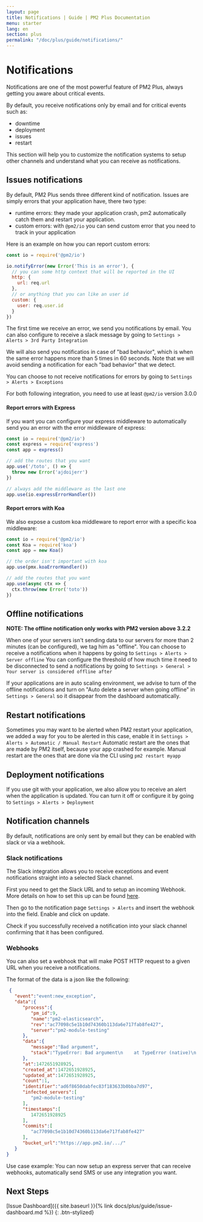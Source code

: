 ```yaml
---
layout: page
title: Notifications | Guide | PM2 Plus Documentation
menu: starter
lang: en
section: plus
permalink: "/doc/plus/guide/notifications/"
---
```


# Notifications

Notifications are one of the most powerful feature of PM2 Plus, always getting you aware about critical events.

By default, you receive notifications only by email and for critical events such as:
- downtime
- deployment
- issues
- restart

This section will help you to customize the notification systems to setup other channels and understand what you can receive as notifications.

## Issues notifications

By default, PM2 Plus sends three different kind of notification.
Issues are simply errors that your application have, there two type: 
- runtime errors: they made your application crash, pm2 automatically catch them and restart your application.
- custom errors: with `@pm2/io` you can send custom error that you need to track in your application

Here is an example on how you can report custom errors: 

```javascript
const io = require('@pm2/io')

io.notifyError(new Error('This is an error'), {
  // you can some http context that will be reported in the UI
  http: {
    url: req.url
  },
  // or anything that you can like an user id
  custom: {
    user: req.user.id
  }
})
```

The first time we receive an error, we send you notifications by email.
You can also configure to receive a slack message by going to `Settings > Alerts > 3rd Party Integration`

We will also send you notificatios in case of "bad behavior", which is when the same error happens more than 5 times in 60 seconds.
Note that we will avoid sending a notification for each "bad behavior" that we detect.

You can choose to not receive notifications for errors by going to `Settings > Alerts > Exceptions`

For both following integration, you need to use at least `@pm2/io` version 3.0.0

#### Report errors with Express

If you want you can configure your express middleware to automatically send you an error with the error middleware of express:

```js
const io = require('@pm2/io')
const express = require('express')
const app = express()

// add the routes that you want
app.use('/toto', () => {
  throw new Error('ajdoijerr')
})

// always add the middleware as the last one
app.use(io.expressErrorHandler())
```

#### Report errors with Koa

We also expose a custom koa middleware to report error with a specific koa middleware:

```js
const io = require('@pm2/io')
const Koa = require('koa')
const app = new Koa()

// the order isn't important with koa
app.use(pmx.koaErrorHandler())

// add the routes that you want
app.use(async ctx => {
  ctx.throw(new Error('toto'))
})
```


## Offline notifications

**NOTE: The offline notification only works with PM2 version above 3.2.2** 

When one of your servers isn't sending data to our servers for more than 2 minutes (can be configured), we tag him as "offline".
You can choose to receive a notifications when it happens by going to `Settings > Alerts > Server offline`
You can configure the threshold of how much time it need to be disconnected to send a notifications by going to `Settings > General > Your server is considered offline after`

If your applications are in auto scaling environment, we advise to turn of the offline notifications and turn on "Auto delete a server when going offline" in `Settings > General` so it disappear from the dashboard automatically.

## Restart notifications

Sometimes you may want to be alerted when PM2 restart your application, we added a way for you to be alerted in this case, enable it in `Settings > Alerts > Automatic / Manual Restart`
Automatic restart are the ones that are made by PM2 itself, because your app crashed for example.
Manual restart are the ones that are done via the CLI using `pm2 restart myapp`

## Deployment notifications

If you use git with your application, we also allow you to receive an alert when the application is updated.
You can turn it off or configure it by going to `Settings > Alerts > Deployment`

## Notification channels

By default, notifications are only sent by email but they can be enabled with slack or via a webhook.

### Slack notifications

The Slack integration allows you to receive exceptions and event notifications straight into a selected Slack channel.

First you need to get the Slack URL and to setup an incoming Webhook. More details on how to set this up can be found [here](https://my.slack.com/services/new/incoming-webhook/).

Then go to the notification page `Settings > Alerts` and insert the webhook into the field. Enable and click on update.

Check if you successfully received a notification into your slack channel confirming that it has been configured.

### Webhooks

You can also set a webhook that will make POST HTTP request to a given URL when you receive a notifications.

The format of the data is a json like the following:

```json
 {
   "event":"event:new_exception",
   "data":{
      "process":{
         "pm_id":9,
         "name":"pm2-elasticsearch",
         "rev":"ac77098c5e1b10d74360b113da6e717fab8fe427",
         "server":"pm2-module-testing"
      },
      "data":{
         "message":"Bad argument",
         "stack":"TypeError: Bad argument\n    at TypeError (native)\n    at ChildProcess.spawn (internal/child_process.js:274:26)\n    at exports.spawn (child_process.js:362:9)\n    at Object.exports.execFile (child_process.js:151:15)\n    at exports.exec (child_process.js:111:18)\n    at /home/node/pm2-elasticsearch/lib/actions.js:25:5\n    at process.<anonymous> (/home/node/pm2-elasticsearch/node_modules/pmx/lib/actions.js:64:14)\n    at emitTwo (events.js:92:20)\n    at process.emit (events.js:172:7)\n    at handleMessage (internal/child_process.js:695:10)"
      },
      "at":1472651928925,
      "created_at":1472651928925,
      "updated_at":1472651928925,
      "count":1,
      "identifier":"ad6f8650dabfec83f183633b0bba7d97",
      "infected_servers":[
         "pm2-module-testing"
      ],
      "timestamps":[
         1472651928925
      ],
      "commits":[
         "ac77098c5e1b10d74360b113da6e717fab8fe427"
      ],
      "bucket_url":"https://app.pm2.io/.../"
   }
}
```
 
Use case example: You can now setup an express server that can receive webhooks, automatically send SMS or use any integration you want.

## Next Steps

[Issue Dashboard]({{ site.baseurl }}{% link docs/plus/guide/issue-dashboard.md %})
{: .btn-stylized}
